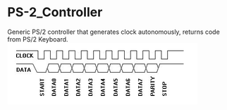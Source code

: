 # PS-2_Controller

Generic PS/2 controller that generates clock autonomously, returns code from PS/2 Keyboard. 
![alt text](https://github.com/ChrisArreFall/PS-2_Controller/blob/master/diagrama%20clk%20keyboard.jpg)
